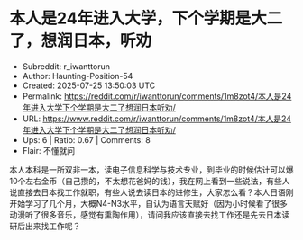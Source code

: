 # 本人是24年进入大学，下个学期是大二了，想润日本，听劝

- Subreddit: r_iwanttorun
- Author: Haunting-Position-54
- Created: 2025-07-25 13:50:03 UTC
- Permalink: https://reddit.com/r/iwanttorun/comments/1m8zot4/本人是24年进入大学下个学期是大二了想润日本听劝/
- URL: https://www.reddit.com/r/iwanttorun/comments/1m8zot4/本人是24年进入大学下个学期是大二了想润日本听劝/
- Ups: 6 | Ratio: 0.67 | Comments: 8
- Flair: 不懂就问


本人本科是一所双非一本，读电子信息科学与技术专业，到毕业的时候估计可以爆10个左右金币（自己攒的，不太想花爸妈的钱），我在网上看到一些说法，有些人说直接去日本找工作就职，有些人说去读日本的进修生，大家怎么看？本人日语刚开始学习了几个月，大概N4-N3水平，自认为语言天赋好（因为小时候看了很多动漫听了很多音乐，感觉有熏陶作用），请问我应该直接去找工作还是先去日本读研后出来找工作呢？

